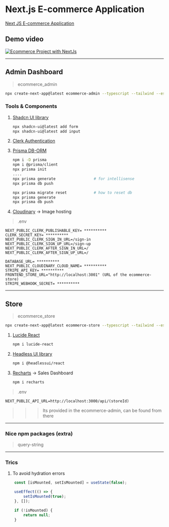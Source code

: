 # Next.js E-commerce Application

[Next JS E-commerce Application](https://www.youtube.com/watch?v=5miHyP6lExg)

## Demo video
[![Ecommerce Project with NextJs](https://img.youtube.com/vi/vveW7j2Ose0/0.jpg)](https://www.youtube.com/watch?v=vveW7j2Ose0)

---
## Admin Dashboard
> ecommerce_admin
``` bash
npx create-next-app@latest ecommerce-admin --typescript --tailwind --eslint
```

### Tools & Components

1. [Shadcn UI library](https://ui.shadcn.com/docs)
    ``` bash
    npx shadcn-ui@latest add form
    npx shadcn-ui@latest add input
    ```

2. [Clerk Authentication](https://clerk.com/)

3. [Prisma DB-ORM](https://www.prisma.io/)
    ``` bash
    npm i -D prisma
    npm i @prisma/client
    npx prisma init
    ....
    npx prisma generate                 # for intellisense
    npx prisma db push

    npx prisma migrate reset            # how to reset db
    npx prisma generate
    npx prisma db push
    ```

4. [Cloudinary](https://cloudinary.com/) -> Image hosting

>.env 
``` 
NEXT_PUBLIC_CLERK_PUBLISHABLE_KEY= **********
CLERK_SECRET_KEY= **********
NEXT_PUBLIC_CLERK_SIGN_IN_URL=/sign-in
NEXT_PUBLIC_CLERK_SIGN_UP_URL=/sign-up
NEXT_PUBLIC_CLERK_AFTER_SIGN_IN_URL=/
NEXT_PUBLIC_CLERK_AFTER_SIGN_UP_URL=/

DATABASE_URL= **********
NEXT_PUBLIC_CLOUDINARY_CLOUD_NAME= **********
STRIPE_API_KEY= **********
FRONTEND_STORE_URL="http://localhost:3001" (URL of the ecommerce-store)
STRIPE_WEBHOOK_SECRET= **********
```

---
## Store
> ecommerce_store
``` bash
npx create-next-app@latest ecommerce-store --typescript --tailwind --eslint
```

1. [Lucide React](https://lucide.dev/)
    ``` bash
    npm i lucide-react
    ```
2. [Headless UI library](https://headlessui.com/)
    ``` bash
    npm i @headlessui/react
    ```
3. [Recharts](https://recharts.org/en-US/) -> Sales Dashboard
    ``` bash
    npm i recharts
    ```
>.env  
``` 
NEXT_PUBLIC_API_URL=http://localhost:3000/api/(storeId)
```
>>> Its provided in the ecommerce-admin, can be found from there

---
### Nice npm packages (extra)
>query-string

---
### Trics
1. To avoid hydration errors
``` javascript
    const [isMounted, setIsMounted] = useState(false);

    useEffect(() => {
        setIsMounted(true);
    }, []);

    if (!isMounted) {
        return null;
    }
```